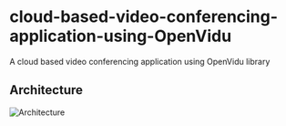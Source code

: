 # cloud-based-video-conferencing-application-using-OpenVidu
A cloud based video conferencing application using OpenVidu library

## Architecture

![Architecture](https://github.com/nrdyava/Dining-Concierge-Chatbot/blob/6a27b197febac4594b89b7443fb3bb8640b2f953/Architecture.png](https://github.com/0-5-blood-prince/cloud-based-video-conferencing-application-using-openvidu/blob/main/System%20Design.jpeg)https://github.com/0-5-blood-prince/cloud-based-video-conferencing-application-using-openvidu/blob/main/System%20Design.jpeg](https://github.com/0-5-blood-prince/cloud-based-video-conferencing-application-using-openvidu/blob/main/system_design.jpeg)https://github.com/0-5-blood-prince/cloud-based-video-conferencing-application-using-openvidu/blob/main/system_design.jpeg)
